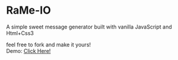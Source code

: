 # RaMe-IO
A simple sweet message generator built with vanilla JavaScript and Html+Css3

feel free to fork and make it yours! <br>
Demo: [ Click Here! ](https://rame-io.netlify.app)
